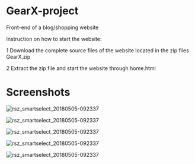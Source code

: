 # GearX-project
Front-end of a blog/shopping website

Instruction on how to start the website:

1 Download the complete source files of the website located in the zip files GearX.zip

2 Extract the zip file and start the website through home.html

# Screenshots

![rsz_smartselect_20180505-092337](https://raw.githubusercontent.com/lazarAdam/GearX-website/master/Screenshot_2019-02-17%20GearX.png)

![rsz_smartselect_20180505-092337](https://raw.githubusercontent.com/lazarAdam/GearX-website/master/Screenshot_2019-02-17%20contact%20us.png)

![rsz_smartselect_20180505-092337](https://raw.githubusercontent.com/lazarAdam/GearX-website/master/Screenshot_2019-02-17%20ministore.jpg)

![rsz_smartselect_20180505-092337](https://raw.githubusercontent.com/lazarAdam/GearX-website/master/Screenshot_2019-02-17%20SETUP5.jpg)

![rsz_smartselect_20180505-092337](https://raw.githubusercontent.com/lazarAdam/GearX-website/master/Screenshot_2019-02-17%20SETUP2.jpg)
